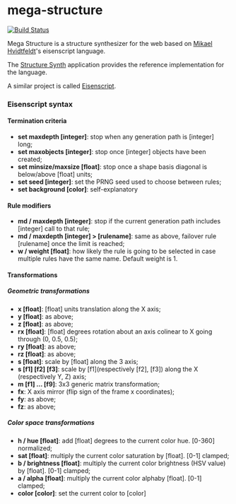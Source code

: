 # mega-structure

[![Build Status](https://travis-ci.org/ssrb/mega-structure.png)](https://travis-ci.org/ssrb/mega-structure)

Mega Structure is a structure synthesizer for the web based on [Mikael Hvidtfeldt](http://hvidtfeldts.net)'s eisenscript language.

The [Structure Synth](http://structuresynth.sourceforge.net) application provides the reference implementation for the language.

A similar project is called [Eisenscript](https://github.com/after12am/eisenscript).

### Eisenscript syntax

#### Termination criteria

* **set maxdepth [integer]**: stop when any generation path is [integer] long;
* **set maxobjects [integer]**: stop once [integer] objects have been created;
* **set minsize/maxsize [float]**: stop once a shape basis diagonal is below/above [float] units;
* **set seed [integer]**: set the PRNG seed used to choose between rules;
* **set background [color]**: self-explanatory

#### Rule modifiers

* **md / maxdepth [integer]**: stop if the current generation path includes [integer] call to that rule;
* **md / maxdepth [integer] > [rulename]**: same as above, failover rule [rulename] once the limit is reached;
* **w / weight [float]**: how likely the rule is going to be selected in case multiple rules have the same name. Default weight is 1.

#### Transformations

##### Geometric transformations

* **x [float]**: [float] units translation along the X axis;
* **y [float]**: as above;
* **z [float]**: as above;
* **rx [float]**: [float] degrees rotation about an axis colinear to X going through (0, 0.5, 0.5);
* **ry [float]**: as above;
* **rz [float]**: as above;
* **s [float]**: scale by [float] along the 3 axis;
* **s [f1] [f2] [f3]**: scale by [f1](respectively [f2], [f3]) along the X (respectively Y, Z) axis;
* **m [f1] ... [f9]**: 3x3 generic matrix transformation;
* **fx**: X axis mirror (flip sign of the frame x coordinates);
* **fy**: as above;
* **fz**: as above;

##### Color space transformations

* **h / hue [float]**: add [float] degrees to the current color hue. [0-360] normalized;
* **sat [float]**: multiply the current color saturation by [float]. [0-1] clamped;
* **b / brightness [float]**: multiply the current color brightness (HSV value) by [float]. [0-1] clamped;
* **a / alpha [float]**: multiply the current color alphaby [float]. [0-1] clamped;
* **color [color]**: set the current color to [color]

